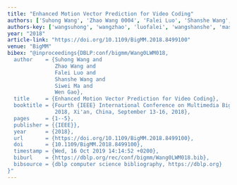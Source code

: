```yaml
---
title: "Enhanced Motion Vector Prediction for Video Coding"
authors: ['Suhong Wang', 'Zhao Wang 0004', 'Falei Luo', 'Shanshe Wang', 'Siwei Ma', 'Wen Gao 0001']
authors-key: ['wangsuhong', 'wangzhao', 'luofalei', 'wangshanshe', 'masiwei', 'gaowen']
year: "2018"
article-link: "https://doi.org/10.1109/BigMM.2018.8499100"
venue: "BigMM"
bibex: "@inproceedings{DBLP:conf/bigmm/Wang0LWM018,
  author    = {Suhong Wang and
               Zhao Wang and
               Falei Luo and
               Shanshe Wang and
               Siwei Ma and
               Wen Gao},
  title     = {Enhanced Motion Vector Prediction for Video Coding},
  booktitle = {Fourth {IEEE} International Conference on Multimedia Big Data, BigMM
               2018, Xi'an, China, September 13-16, 2018},
  pages     = {1--5},
  publisher = {{IEEE}},
  year      = {2018},
  url       = {https://doi.org/10.1109/BigMM.2018.8499100},
  doi       = {10.1109/BigMM.2018.8499100},
  timestamp = {Wed, 16 Oct 2019 14:14:52 +0200},
  biburl    = {https://dblp.org/rec/conf/bigmm/Wang0LWM018.bib},
  bibsource = {dblp computer science bibliography, https://dblp.org}
}"
---
```

